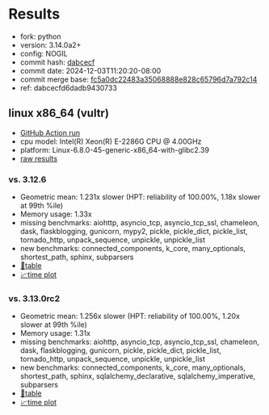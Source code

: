 # Results

- fork: python
- version: 3.14.0a2+
- config: NOGIL
- commit hash: [dabcecf](https://github.com/python/cpython/commit/dabcecf)
- commit date: 2024-12-03T11:20:20-08:00
- commit merge base: [fc5a0dc22483a35068888e828c65796d7a792c14](https://github.com/python/cpython/commit/fc5a0dc22483a35068888e828c65796d7a792c14)
- ref: dabcecfd6dadb9430733

## linux x86_64 (vultr)

- [GitHub Action run](https://github.com/facebookexperimental/free-threading-benchmarking/actions/runs/12150668256)
- cpu model: Intel(R) Xeon(R) E-2286G CPU @ 4.00GHz
- platform: Linux-6.8.0-45-generic-x86_64-with-glibc2.39
- [raw results](bm-20241203-vultr-x86_64-python-dabcecfd6dadb9430733-3.14.0a2%2B-dabcecf.json)

### vs. 3.12.6

- Geometric mean: 1.231x slower (HPT: reliability of 100.00%, 1.18x slower at 99th %ile)
- Memory usage: 1.33x
- missing benchmarks: aiohttp, asyncio_tcp, asyncio_tcp_ssl, chameleon, dask, flaskblogging, gunicorn, mypy2, pickle, pickle_dict, pickle_list, tornado_http, unpack_sequence, unpickle, unpickle_list
- new benchmarks: connected_components, k_core, many_optionals, shortest_path, sphinx, subparsers
- [📄table](bm-20241203-vultr-x86_64-python-dabcecfd6dadb9430733-3.14.0a2%2B-dabcecf-vs-3.12.6.md)
- [📈time plot](bm-20241203-vultr-x86_64-python-dabcecfd6dadb9430733-3.14.0a2%2B-dabcecf-vs-3.12.6.svg)

### vs. 3.13.0rc2

- Geometric mean: 1.256x slower (HPT: reliability of 100.00%, 1.20x slower at 99th %ile)
- Memory usage: 1.31x
- missing benchmarks: aiohttp, asyncio_tcp, asyncio_tcp_ssl, chameleon, dask, flaskblogging, gunicorn, pickle, pickle_dict, pickle_list, tornado_http, unpack_sequence, unpickle, unpickle_list
- new benchmarks: connected_components, k_core, many_optionals, shortest_path, sphinx, sqlalchemy_declarative, sqlalchemy_imperative, subparsers
- [📄table](bm-20241203-vultr-x86_64-python-dabcecfd6dadb9430733-3.14.0a2%2B-dabcecf-vs-3.13.0rc2.md)
- [📈time plot](bm-20241203-vultr-x86_64-python-dabcecfd6dadb9430733-3.14.0a2%2B-dabcecf-vs-3.13.0rc2.svg)


